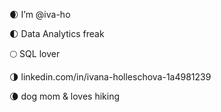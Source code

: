 🌒 I’m @iva-ho

🌓 Data Analytics freak

🌕 SQL lover

🌗 linkedin.com/in/ivana-holleschova-1a4981239

🌘 dog mom & loves hiking

<!---
iva-ho/iva-ho is a ✨ special ✨ repository because its `README.md` (this file) appears on your GitHub profile.
You can click the Preview link to take a look at your changes.
--->

